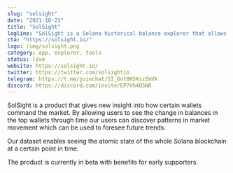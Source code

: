 ```yaml
---
slug: "solsight"
date: "2021-10-23"
title: "SolSight"
logline: "SolSight is a Solana historical balance explorer that allows users a new way of looking at market conditions through wallet movement."
cta: "https://solsight.io/"
logo: /img/solsight.png
category: app, explorer, tools
status: live
website: https://solsight.io/
twitter: https://twitter.com/solsightio
telegram: https://t.me/joinchat/SI_8nt0H5KszZmVk
discord: https://discord.com/invite/EP7Vh4Q5NR
---
```


SolSight is a product that gives new insight into how certain wallets command the market. By allowing users to see the change in balances in the top wallets through time our users can discover patterns in market movement which can be used to foresee future trends.

Our dataset enables seeing the atomic state of the whole Solana blockchain at a certain point in time.

The product is currently in beta with benefits for early supporters.
